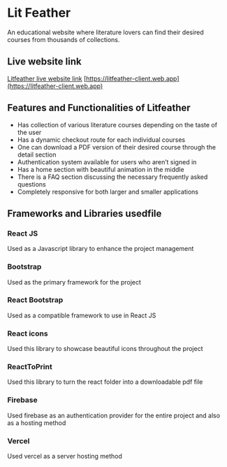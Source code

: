 # Lit Feather

An educational website where literature lovers can find their desired courses from thousands of collections.

## Live website link
[Litfeather live website link](https://litfeather-client.web.app)
[https://litfeather-client.web.app](https://litfeather-client.web.app)


## Features and Functionalities of Litfeather

* Has collection of various literature courses depending on the taste of the user
* Has a dynamic checkout route for each individual courses
* One can download a PDF version of their desired course through the detail section
* Authentication system available for users who aren’t signed in
* Has a home section with beautiful animation in the middle
* There is a FAQ section discussing the necessary frequently asked questions
* Completely responsive for both larger and smaller applications


## Frameworks and Libraries usedfile
### React JS
Used as a Javascript library to enhance the project management
### Bootstrap
Used as the primary framework for the project
### React Bootstrap
Used as a compatible framework to use in React JS
### React icons
Used this library to showcase beautiful icons throughout the project
### ReactToPrint
Used this library to turn the react folder into a downloadable pdf file
### Firebase
Used firebase as an authentication provider for the entire project and also as a hosting method
### Vercel
Used vercel as a server hosting method